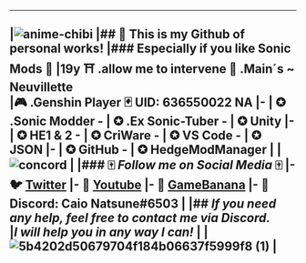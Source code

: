 ---------------------------------------------------------------------------------------------------------------------------------------------
|![anime-chibi](https://github.com/SonicSpace/SonicSpace/assets/88670125/58af4ae3-0452-414c-8eb2-efb54664810b)
|## 🌆 This is my Github of personal works! 
|### Especially if you like Sonic Mods 🌆
|19y ⛩ .allow me to intervene 🌊 .Main´s ~ Neuvillette <br/>
|🎮 .Genshin Player 🃏 UID: 636550022 NA
|- | ✪ .Sonic Modder - | ✪ .Ex Sonic-Tuber - | ✪ Unity
|- | ✪ HE1 & 2 - | ✪ CriWare - | ✪ VS Code - | ✪ JSON
|- | ✪ GitHub - | ✪ HedgeModManager
|
|![concord](https://github.com/SonicSpace/SonicSpace/assets/88670125/49f3da4d-daaa-4bcf-b55b-ef84abcf1abe) 
|
|### 🀄️ _Follow me on Social Media_ 🀄️
|- 🐦 [Twitter](https://twitter.com/CaioNatsune)
|- 🔺 [Youtube](https://youtube.com/@CaioNatsune)
|- 🍌 [GameBanana](https://gamebanana.com/members/1872963)
|- 🎴 Discord: Caio Natsune#6503
|
|## ***If you need any help, feel free to contact me via Discord.***<br/>
|***I will help you in any way I can!*** 
| 
|![5b4202d50679704f184b06637f5999f8 (1)](https://github.com/SonicSpace/SonicSpace/assets/88670125/ef3e7ed1-89c0-4cf2-a2f8-3a2cc82ba76a) 
|
---------------------------------------------------------------------------------------------------------------------------------------------
